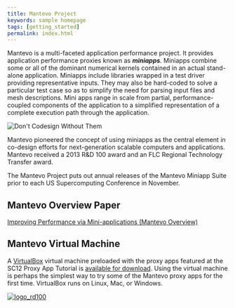 ```yaml
---
title: Mantevo Project
keywords: sample homepage
tags: [getting_started]
permalink: index.html
---
```


Mantevo is a multi-faceted application performance project. 
It provides application performance proxies known as _**miniapps**._ 
Miniapps combine some or all of the dominant numerical kernels 
contained in an actual stand-alone application. 
Miniapps include libraries wrapped in a test driver providing representative inputs. 
They may also be hard-coded to solve a particular test case so as to 
simplify the need for parsing input files and mesh descriptions. 
Mini apps range in scale from partial, performance-coupled components of the application 
to a simplified representation of a complete execution path through the application.

![Don't Codesign Without Them](http://mantevo.org/wordpress/wp-content/uploads/2013/08/DontCodesignWithoutThem.png)

Mantevo pioneered the concept of using miniapps as the central element in co-design efforts 
for next-generation scalable computers and applications. 
Mantevo received a 2013 R&D 100 award and an FLC Regional Technology Transfer award.

The Mantevo Project puts out annual releases of the Mantevo Miniapp Suite 
prior to each US Supercomputing Conference in November.

## Mantevo Overview Paper

[Improving Performance via Mini-applications (Mantevo Overview)](http://mantevo.org/MantevoOverview.pdf)

## Mantevo Virtual Machine

A [VirtualBox](https://www.virtualbox.org/) virtual machine preloaded with the proxy apps featured at the SC12 Proxy App Tutorial is [available for download](http://mantevo.org/?page_id=70 "Tutorial"). Using the virtual machine is perhaps the simplest way to try some of the Mantevo proxy apps for the first time. VirtualBox runs on Linux, Mac, or Windows.

[![logo_rd100](http://mantevo.org/wordpress/wp-content/uploads/2013/08/logo_rd100.png)](http://mantevo.org/wordpress/?p=81)